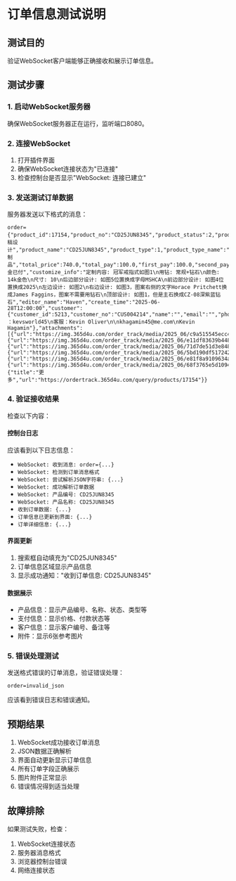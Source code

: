 # 订单信息测试说明

## 测试目的
验证WebSocket客户端能够正确接收和展示订单信息。

## 测试步骤

### 1. 启动WebSocket服务器
确保WebSocket服务器正在运行，监听端口8080。

### 2. 连接WebSocket
1. 打开插件界面
2. 确保WebSocket连接状态为"已连接"
3. 检查控制台是否显示"WebSocket: 连接已建立"

### 3. 发送测试订单数据
服务器发送以下格式的消息：
```
order={"product_id":17154,"product_no":"CD25JUN8345","product_status":2,"product_status_name":"首稿设计","product_name":"CD25JUN8345","product_type":1,"product_type_name":"定制品","total_price":740.0,"total_pay":100.0,"first_pay":100.0,"second_pay":0.0,"third_pay":0.0,"last_pay":0.0,"pay_status_name":"定金已付","customize_info":"定制内容: 冠军戒指式如图1\n用钻: 常规+钻石\n颜色: 14k金色\n尺寸: 10\n后边部分设计: 如图5位置换成字母MSHCA\n前边部分设计: 如图4位置换成2025\n左边设计: 如图2\n右边设计: 如图3，图案右侧的文字Horace Pritchett换成James Faggins，图案不需要用钻石\n顶部设计: 如图1，但是主石换成CZ-08深紫蓝钻石","editor_name":"Haven","create_time":"2025-06-28T12:00:00","customer":{"customer_id":5213,"customer_no":"CUS004214","name":"","email":"","phone":"","billing_address":"","shipping_address":"","memo":"ins ：kevsworld45\n客服：Kevin Oliver\n\nkhagamin45@me.com\nKevin Hagamin"},"attachments":[{"url":"https://img.365d4u.com/order_track/media/2025_06/c9a515545ecc43cfa3bc03bbe467fa06.jpg","type":"image"},{"url":"https://img.365d4u.com/order_track/media/2025_06/e11df83639b4480e8fc3ac4673e7c848.jpg","type":"image"},{"url":"https://img.365d4u.com/order_track/media/2025_06/71d7de51d3e8482c8462672fdf341fa6.jpg","type":"image"},{"url":"https://img.365d4u.com/order_track/media/2025_06/5bd190df517242a4954a55dd977ce2d3.jpg","type":"image"},{"url":"https://img.365d4u.com/order_track/media/2025_06/e81f8a9109634aa9bc355fef1918e0cc.jpg","type":"image"},{"url":"https://img.365d4u.com/order_track/media/2025_06/68f3765e5d10945d7a5a2ab545f88ebc7.jpg","type":"image"}],"more_detail":{"title":"更多","url":"https://ordertrack.365d4u.com/query/products/17154"}}
```

### 4. 验证接收结果
检查以下内容：

#### 控制台日志
应该看到以下日志信息：
- `WebSocket: 收到消息: order={...}`
- `WebSocket: 检测到订单消息格式`
- `WebSocket: 尝试解析JSON字符串: {...}`
- `WebSocket: 成功解析订单数据`
- `WebSocket: 产品编号: CD25JUN8345`
- `WebSocket: 产品名称: CD25JUN8345`
- `收到订单数据: {...}`
- `订单信息已更新到界面: {...}`
- `订单详细信息: {...}`

#### 界面更新
1. 搜索框自动填充为"CD25JUN8345"
2. 订单信息区域显示产品信息
3. 显示成功通知："收到订单信息: CD25JUN8345"

#### 数据展示
- 产品信息：显示产品编号、名称、状态、类型等
- 支付信息：显示价格、付款状态等
- 客户信息：显示客户编号、备注等
- 附件：显示6张参考图片

### 5. 错误处理测试
发送格式错误的订单消息，验证错误处理：
```
order=invalid_json
```

应该看到错误日志和错误通知。

## 预期结果
1. WebSocket成功接收订单消息
2. JSON数据正确解析
3. 界面自动更新显示订单信息
4. 所有订单字段正确展示
5. 图片附件正常显示
6. 错误情况得到适当处理

## 故障排除
如果测试失败，检查：
1. WebSocket连接状态
2. 服务器消息格式
3. 浏览器控制台错误
4. 网络连接状态 